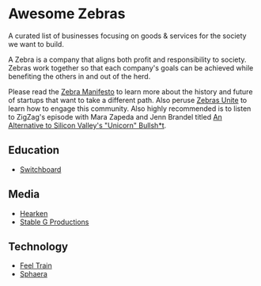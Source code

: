 # Awesome Zebras

A curated list of businesses focusing on goods &amp; services for the society we want to build.

A Zebra is a company that aligns both profit and responsibility to society.
Zebras work together so that each company's goals can be achieved while benefiting
the others in and out of the herd.

Please read the [Zebra Manifesto](https://medium.com/@sexandstartups/zebrasfix-c467e55f9d96) to learn more
about the history and future of startups that want to take a different path. Also peruse
[Zebras Unite](https://www.zebrasunite.com) to learn how to engage this community. Also highly recommended is
to listen to ZigZag's episode with Mara Zapeda and Jenn Brandel titled
[An Alternative to Silicon Valley's "Unicorn" Bullsh*t](https://zigzagpod.com/2019/04/25/s4-ep02-an-alternative-to-silicon-valleys-unicorn-bullsht/).

## Education

* [Switchboard](https://switchboardhq.com/)

## Media

* [Hearken](https://www.wearehearken.com/)
* [Stable G Productions](https://www.stableg.com/)

## Technology

* [Feel Train](https://feeltrain.com/)
* [Sphaera](https://sphaera.world/)
